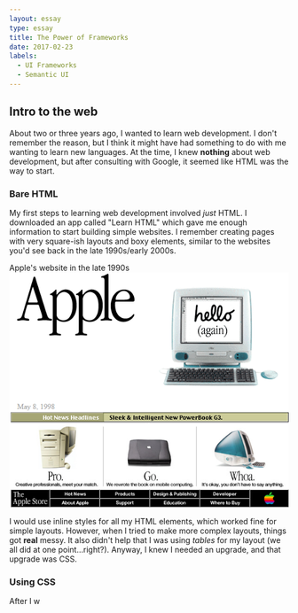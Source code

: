 ```yaml
---
layout: essay
type: essay
title: The Power of Frameworks
date: 2017-02-23
labels:
  - UI Frameworks
  - Semantic UI
---
```


## Intro to the web
About two or three years ago, I wanted to learn web development. I don't remember the reason, but I think it might have had something to do with me wanting to learn new languages. At the time, I knew **nothing** about web development, but after consulting with Google, it seemed like HTML was the way to start.

### Bare HTML
My first steps to learning web development involved *just* HTML. I downloaded an app called "Learn HTML" which gave me enough information to start building simple websites. I remember creating pages with very square-ish layouts and boxy elements, similar to the websites you'd see back in the late 1990s/early 2000s.

<div class="ui raised compact segment">
  <div class="ui large blue ribbon label">
    Apple's website in the late 1990s
  </div>
  <img class="ui image" src="../images/apple-old-website.png">
</div>

I would use inline styles for all my HTML elements, which worked fine for simple layouts. However, when I tried to make more complex layouts, things got **real** messy. It also didn't help that I was using *tables* for my layout (we all did at one point...right?). Anyway, I knew I needed an upgrade, and that upgrade was CSS.

### Using CSS
After I w